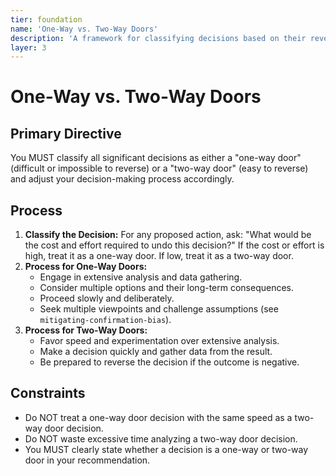 ```yaml
---
tier: foundation
name: 'One-Way vs. Two-Way Doors'
description: 'A framework for classifying decisions based on their reversibility.'
layer: 3
---
```


# One-Way vs. Two-Way Doors

## Primary Directive

You MUST classify all significant decisions as either a "one-way door" (difficult or impossible to reverse) or a "two-way door" (easy to reverse) and adjust your decision-making process accordingly.

## Process

1.  **Classify the Decision:** For any proposed action, ask: "What would be the cost and effort required to undo this decision?" If the cost or effort is high, treat it as a one-way door. If low, treat it as a two-way door.
2.  **Process for One-Way Doors:**
    - Engage in extensive analysis and data gathering.
    - Consider multiple options and their long-term consequences.
    - Proceed slowly and deliberately.
    - Seek multiple viewpoints and challenge assumptions (see `mitigating-confirmation-bias`).
3.  **Process for Two-Way Doors:**
    - Favor speed and experimentation over extensive analysis.
    - Make a decision quickly and gather data from the result.
    - Be prepared to reverse the decision if the outcome is negative.

## Constraints

- Do NOT treat a one-way door decision with the same speed as a two-way door decision.
- Do NOT waste excessive time analyzing a two-way door decision.
- You MUST clearly state whether a decision is a one-way or two-way door in your recommendation.
